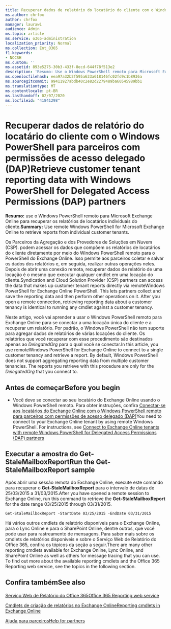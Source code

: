 ```yaml
---
title: Recuperar dados de relatório do locatário do cliente com o Windows PowerShell para parceiros com permissões de acesso delegado (DAP)
ms.author: chrfox
author: chrfox
manager: laurawi
audience: Admin
ms.topic: article
ms.service: o365-administration
localization_priority: Normal
ms.collection: Ent_O365
f1.keywords:
- NOCSH
ms.custom: ''
ms.assetid: 893e5275-30b3-433f-8ecd-644f78f513e2
description: 'Resumo: Use o Windows PowerShell remoto para Microsoft Exchange Online para recuperar os relatórios de locatários individuais do cliente.'
ms.openlocfilehash: eea97a32b2f595a633a618146fc02fd9c1b8936a
ms.sourcegitcommit: 99411927abdb40c2e82d2279489ba60545989bb1
ms.translationtype: MT
ms.contentlocale: pt-BR
ms.lasthandoff: 02/07/2020
ms.locfileid: "41841298"
---
```

# <a name="retrieve-customer-tenant-reporting-data-with-windows-powershell-for-delegated-access-permissions-dap-partners"></a><span data-ttu-id="1cd10-103">Recuperar dados de relatório do locatário do cliente com o Windows PowerShell para parceiros com permissões de acesso delegado (DAP)</span><span class="sxs-lookup"><span data-stu-id="1cd10-103">Retrieve customer tenant reporting data with Windows PowerShell for Delegated Access Permissions (DAP) partners</span></span>

 <span data-ttu-id="1cd10-104">**Resumo:** use o Windows PowerShell remoto para Microsoft Exchange Online para recuperar os relatórios de locatários individuais do cliente.</span><span class="sxs-lookup"><span data-stu-id="1cd10-104">**Summary:** Use remote Windows PowerShell for Microsoft Exchange Online to retrieve reports from individual customer tenants.</span></span>
  
<span data-ttu-id="1cd10-p101">Os Parceiros da Agregação e dos Provedores de Soluções em Nuvem (CSP). podem acessar os dados que compõem os relatórios de locatários do cliente diretamente por meio do Windows PowerShell remoto para o PowerShell do Exchange Online. Isso permite aos parceiros coletar e salvar os dados dos relatórios e, em seguida, realizar outras operações neles. Depois de abrir uma conexão remota, recuperar dados de relatório de uma locação é o mesmo que executar qualquer cmdlet em uma locação do cliente.</span><span class="sxs-lookup"><span data-stu-id="1cd10-p101">Syndication and Cloud Solution Provider (CSP) partners can access the data that makes up customer tenant reports directly via remoteWindows PowerShell for Exchange Online PowerShell. This lets partners collect and save the reporting data and then perform other operations on it. After you open a remote connection, retrieving reporting data about a customer tenancy is identical to running any cmdlet against a customer tenancy.</span></span>
  
<span data-ttu-id="1cd10-p102">Neste artigo, você vai aprender a usar o Windows PowerShell remoto para Exchange Online para se conectar a uma locação única do cliente e a recuperar um relatório. Por padrão, o Windows PowerShell não tem suporte para agregar dados de relatórios de várias locações do cliente. Os relatórios que você recuperar com esse procedimento são destinados apenas ao  _DelegatedOrg_ para o qual você se conectar.</span><span class="sxs-lookup"><span data-stu-id="1cd10-p102">In this article, you use remoteWindows PowerShell for Exchange Online to connect to a single customer tenancy and retrieve a report. By default, Windows PowerShell does not support aggregating reporting data from multiple customer tenancies. The reports you retrieve with this procedure are only for the  _DelegatedOrg_ that you connect to.</span></span>
  
 
## <a name="before-you-begin"></a><span data-ttu-id="1cd10-111">Antes de começar</span><span class="sxs-lookup"><span data-stu-id="1cd10-111">Before you begin</span></span>

- <span data-ttu-id="1cd10-p103">Você deve se conectar ao seu locatário do Exchange Online usando o Windows PowerShell remoto. Para obter instruções, confira [Conectar-se aos locatários do Exchange Online com o Windows PowerShell remoto para parceiros com permissões de acesso delegado (DAP)](connect-to-exchange-online-tenants-with-remote-windows-powershell-for-delegated.md)</span><span class="sxs-lookup"><span data-stu-id="1cd10-p103">You need to connect to your Exchange Online tenant by using remote Windows PowerShell. For instructions, see [Connect to Exchange Online tenants with remote Windows PowerShell for Delegated Access Permissions (DAP) partners](connect-to-exchange-online-tenants-with-remote-windows-powershell-for-delegated.md)</span></span>
    
## <a name="run-the-get-stalemailboxreport-sample"></a><span data-ttu-id="1cd10-114">Executar a amostra do Get-StaleMailboxReport</span><span class="sxs-lookup"><span data-stu-id="1cd10-114">Run the Get-StaleMailboxReport sample</span></span>

<span data-ttu-id="1cd10-115">Após abrir uma sessão remota do Exchange Online, execute este comando para recuperar o **Get-StaleMailboxReport** para o intervalo de datas de 25/03/2015 a 31/03/2015.</span><span class="sxs-lookup"><span data-stu-id="1cd10-115">After you have opened a remote session to Exchange Online, run this command to retrieve the **Get-StaleMailboxReport** for the date range 03/25/2015 through 03/31/2015.</span></span>
  
```
Get-StaleMailboxReport -StartDate 03/25/2015 -EndDate 03/31/2015
```

<span data-ttu-id="1cd10-p104">Há vários outros cmdlets de relatório disponíveis para o Exchange Online, para o Lync Online e para o SharePoint Online, dentre outros, que você pode usar para rastreamento de mensagens. Para saber mais sobre os cmdlets de relatórios disponíveis e sobre o Serviço Web de Relatório do Office 365, confira os tópicos da seção a seguir.</span><span class="sxs-lookup"><span data-stu-id="1cd10-p104">There are many other reporting cmdlets available for Exchange Online, Lync Online, and SharePoint Online as well as others for message tracing that you can use. To find out more about the available reporting cmdlets and the Office 365 Reporting web service, see the topics in the following section.</span></span>
  
## <a name="see-also"></a><span data-ttu-id="1cd10-118">Confira também</span><span class="sxs-lookup"><span data-stu-id="1cd10-118">See also</span></span>

#### 

[<span data-ttu-id="1cd10-119">Serviço Web de Relatório do Office 365</span><span class="sxs-lookup"><span data-stu-id="1cd10-119">Office 365 Reporting web service</span></span>](https://go.microsoft.com/fwlink/p/?LinkId=532777)
  
[<span data-ttu-id="1cd10-120">Cmdlets de criação de relatórios no Exchange Online</span><span class="sxs-lookup"><span data-stu-id="1cd10-120">Reporting cmdlets in Exchange Online</span></span>](https://go.microsoft.com/fwlink/p/?LinkId=526430)
  
[<span data-ttu-id="1cd10-121">Ajuda para parceiros</span><span class="sxs-lookup"><span data-stu-id="1cd10-121">Help for partners</span></span>](https://go.microsoft.com/fwlink/p/?LinkID=533477)

